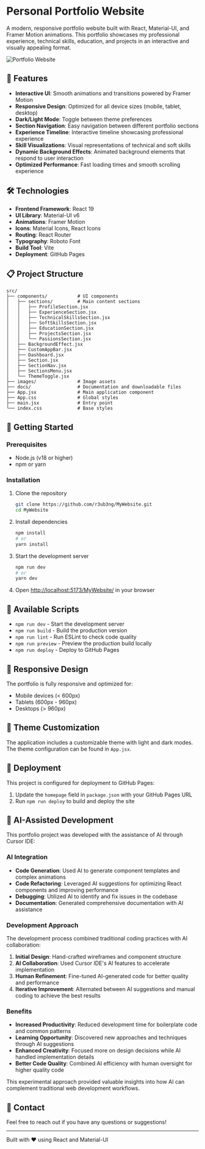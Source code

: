 # Personal Portfolio Website

A modern, responsive portfolio website built with React, Material-UI, and Framer Motion animations. This portfolio showcases my professional experience, technical skills, education, and projects in an interactive and visually appealing format.

![Portfolio Website](.github/screenshot.png)

## 🚀 Features

- **Interactive UI**: Smooth animations and transitions powered by Framer Motion
- **Responsive Design**: Optimized for all device sizes (mobile, tablet, desktop)
- **Dark/Light Mode**: Toggle between theme preferences
- **Section Navigation**: Easy navigation between different portfolio sections
- **Experience Timeline**: Interactive timeline showcasing professional experience
- **Skill Visualizations**: Visual representations of technical and soft skills
- **Dynamic Background Effects**: Animated background elements that respond to user interaction
- **Optimized Performance**: Fast loading times and smooth scrolling experience

## 🛠️ Technologies

- **Frontend Framework**: React 19
- **UI Library**: Material-UI v6
- **Animations**: Framer Motion
- **Icons**: Material Icons, React Icons
- **Routing**: React Router
- **Typography**: Roboto Font
- **Build Tool**: Vite
- **Deployment**: GitHub Pages

## 📋 Project Structure

```
src/
├── components/           # UI components
│   ├── sections/         # Main content sections
│   │   ├── ProfileSection.jsx
│   │   ├── ExperienceSection.jsx
│   │   ├── TechnicalSkillsSection.jsx
│   │   ├── SoftSkillsSection.jsx
│   │   ├── EducationSection.jsx
│   │   ├── ProjectsSection.jsx
│   │   └── PassionsSection.jsx
│   ├── BackgroundEffect.jsx
│   ├── CustomAppBar.jsx
│   ├── Dashboard.jsx
│   ├── Section.jsx
│   ├── SectionNav.jsx
│   ├── SectionsMenu.jsx
│   └── ThemeToggle.jsx
├── images/               # Image assets
├── docs/                 # Documentation and downloadable files
├── App.jsx               # Main application component
├── App.css               # Global styles
├── main.jsx              # Entry point
└── index.css             # Base styles
```

## 🚀 Getting Started

### Prerequisites

- Node.js (v18 or higher)
- npm or yarn

### Installation

1. Clone the repository
   ```bash
   git clone https://github.com/r3ub3ng/MyWebsite.git
   cd MyWebsite
   ```

2. Install dependencies
   ```bash
   npm install
   # or
   yarn install
   ```

3. Start the development server
   ```bash
   npm run dev
   # or
   yarn dev
   ```

4. Open [http://localhost:5173/MyWebsite/](http://localhost:5173/MyWebsite/) in your browser

## 🔧 Available Scripts

- `npm run dev` - Start the development server
- `npm run build` - Build the production version
- `npm run lint` - Run ESLint to check code quality
- `npm run preview` - Preview the production build locally
- `npm run deploy` - Deploy to GitHub Pages

## 📱 Responsive Design

The portfolio is fully responsive and optimized for:
- Mobile devices (< 600px)
- Tablets (600px - 960px)
- Desktops (> 960px)

## 🌙 Theme Customization

The application includes a customizable theme with light and dark modes. The theme configuration can be found in `App.jsx`.

## 🚀 Deployment

This project is configured for deployment to GitHub Pages:

1. Update the `homepage` field in `package.json` with your GitHub Pages URL
2. Run `npm run deploy` to build and deploy the site

## 🤖 AI-Assisted Development

This portfolio project was developed with the assistance of AI through Cursor IDE:

### AI Integration

- **Code Generation**: Used AI to generate component templates and complex animations
- **Code Refactoring**: Leveraged AI suggestions for optimizing React components and improving performance
- **Debugging**: Utilized AI to identify and fix issues in the codebase
- **Documentation**: Generated comprehensive documentation with AI assistance

### Development Approach

The development process combined traditional coding practices with AI collaboration:

1. **Initial Design**: Hand-crafted wireframes and component structure
2. **AI Collaboration**: Used Cursor IDE's AI features to accelerate implementation
3. **Human Refinement**: Fine-tuned AI-generated code for better quality and performance
4. **Iterative Improvement**: Alternated between AI suggestions and manual coding to achieve the best results

### Benefits

- **Increased Productivity**: Reduced development time for boilerplate code and common patterns
- **Learning Opportunity**: Discovered new approaches and techniques through AI suggestions
- **Enhanced Creativity**: Focused more on design decisions while AI handled implementation details
- **Better Code Quality**: Combined AI efficiency with human oversight for higher quality code

This experimental approach provided valuable insights into how AI can complement traditional web development workflows.

## 📧 Contact

Feel free to reach out if you have any questions or suggestions!

---

Built with ❤️ using React and Material-UI
